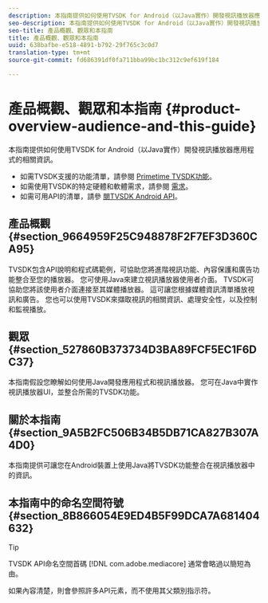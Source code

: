 ```yaml
---
description: 本指南提供如何使用TVSDK for Android（以Java實作）開發視訊播放器應用程式的相關資訊。
seo-description: 本指南提供如何使用TVSDK for Android（以Java實作）開發視訊播放器應用程式的相關資訊。
seo-title: 產品概觀、觀眾和本指南
title: 產品概觀、觀眾和本指南
uuid: 638bafbe-e518-4891-b792-29f765c3c0d7
translation-type: tm+mt
source-git-commit: fd686391df0fa711bba99bc1bc312c9ef619f184

---
```



# 產品概觀、觀眾和本指南 {#product-overview-audience-and-this-guide}

本指南提供如何使用TVSDK for Android（以Java實作）開發視訊播放器應用程式的相關資訊。

<!--<a id="section_FC24E86A2E6442B8A3769160769BBDFA"></a>-->

* 如需TVSDK支援的功能清單，請參閱 [Primetime TVSDK功能](../../tvsdk-2.7-for-android/overview-prod-audience-guide/c-psdk-android-2.7-overview-of-the-player.md)。
* 如需使用TVSDK的特定硬體和軟體需求，請參閱 [需求](../../tvsdk-2.7-for-android/c-psdk-android-2.7-requirements.md)。
* 如需可用API的清單，請參 [閱TVSDK Android API](https://help.adobe.com/en_US/primetime/api/psdk/javadoc_2.7/)。

## 產品概觀 {#section_9664959F25C948878F2F7EF3D360CA95}

TVSDK包含API說明和程式碼範例，可協助您將進階視訊功能、內容保護和廣告功能整合至您的播放器。 您可使用Java來建立視訊播放器使用者介面。 TVSDK可協助您將該使用者介面連接至其媒體播放器。 這可讓您根據媒體資訊清單播放視訊和廣告。 您也可以使用TVSDK來擷取視訊的相關資訊、處理安全性，以及控制和監視播放。

## 觀眾 {#section_527860B373734D3BA89FCF5EC1F6DC37}

本指南假設您瞭解如何使用Java開發應用程式和視訊播放器。 您可在Java中實作視訊播放器UI，並整合所需的TVSDK功能。

## 關於本指南 {#section_9A5B2FC506B34B5DB71CA827B307A4D0}

本指南提供可讓您在Android裝置上使用Java將TVSDK功能整合在視訊播放器中的資訊。

## 本指南中的命名空間符號 {#section_8B866054E9ED4B5F99DCA7A681404632}

>[!TIP]
>
>TVSDK API命名空間首碼 [!DNL com.adobe.mediacore] 通常會略過以簡短為由。
>
>如果內容清楚，則會參照許多API元素，而不使用其父類別指示符。